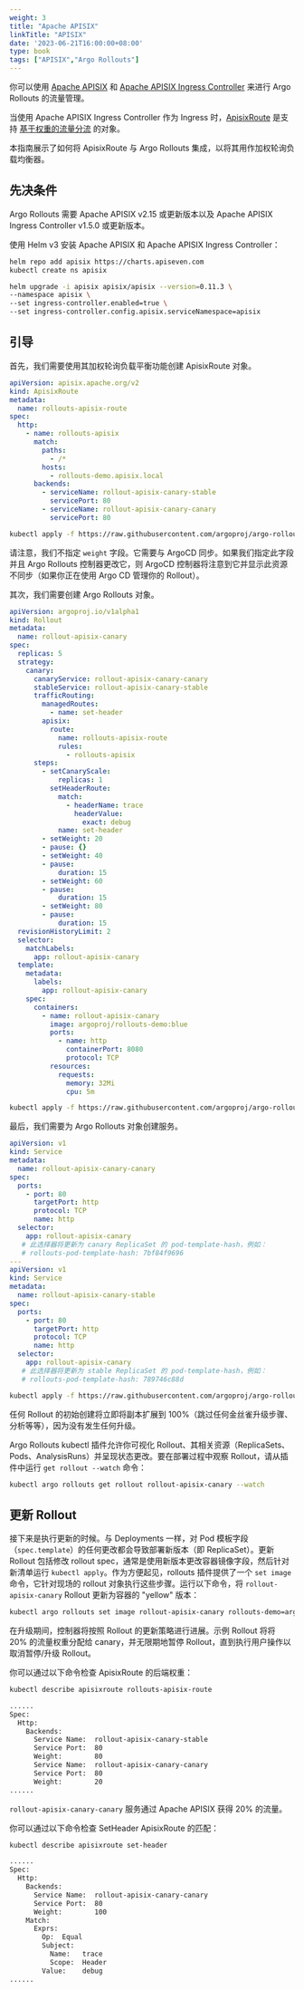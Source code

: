 ```yaml
---
weight: 3
title: "Apache APISIX"
linkTitle: "APISIX"
date: '2023-06-21T16:00:00+08:00'
type: book
tags: ["APISIX","Argo Rollouts"]
---
```


你可以使用 [Apache APISIX](https://apisix.apache.org/) 和 [Apache APISIX Ingress Controller](https://apisix.apache.org/docs/ingress-controller/getting-started/) 来进行 Argo Rollouts 的流量管理。

当使用 Apache APISIX Ingress Controller 作为 Ingress 时，[ApisixRoute](https://apisix.apache.org/docs/ingress-controller/concepts/apisix_route/) 是支持 [基于权重的流量分流](https://apisix.apache.org/docs/ingress-controller/concepts/apisix_route/#weight-based-traffic-split) 的对象。

本指南展示了如何将 ApisixRoute 与 Argo Rollouts 集成，以将其用作加权轮询负载均衡器。

## 先决条件

Argo Rollouts 需要 Apache APISIX v2.15 或更新版本以及 Apache APISIX Ingress Controller v1.5.0 或更新版本。

使用 Helm v3 安装 Apache APISIX 和 Apache APISIX Ingress Controller：

```bash
helm repo add apisix https://charts.apiseven.com
kubectl create ns apisix

helm upgrade -i apisix apisix/apisix --version=0.11.3 \
--namespace apisix \
--set ingress-controller.enabled=true \
--set ingress-controller.config.apisix.serviceNamespace=apisix
```

## 引导

首先，我们需要使用其加权轮询负载平衡功能创建 ApisixRoute 对象。

```yaml
apiVersion: apisix.apache.org/v2
kind: ApisixRoute
metadata:
  name: rollouts-apisix-route
spec:
  http:
    - name: rollouts-apisix
      match:
        paths:
          - /*
        hosts:
          - rollouts-demo.apisix.local
      backends:
        - serviceName: rollout-apisix-canary-stable
          servicePort: 80
        - serviceName: rollout-apisix-canary-canary
          servicePort: 80
```

```bash
kubectl apply -f https://raw.githubusercontent.com/argoproj/argo-rollouts/master/examples/apisix/route.yaml
```

请注意，我们不指定 `weight` 字段。它需要与 ArgoCD 同步。如果我们指定此字段并且 Argo Rollouts 控制器更改它，则 ArgoCD 控制器将注意到它并显示此资源不同步（如果你正在使用 Argo CD 管理你的 Rollout）。

其次，我们需要创建 Argo Rollouts 对象。

```yaml
apiVersion: argoproj.io/v1alpha1
kind: Rollout
metadata:
  name: rollout-apisix-canary
spec:
  replicas: 5
  strategy:
    canary:
      canaryService: rollout-apisix-canary-canary
      stableService: rollout-apisix-canary-stable
      trafficRouting:
        managedRoutes:
          - name: set-header
        apisix:
          route:
            name: rollouts-apisix-route
            rules:
              - rollouts-apisix
      steps:
        - setCanaryScale:
            replicas: 1
          setHeaderRoute:
            match:
              - headerName: trace
                headerValue:
                  exact: debug
            name: set-header
        - setWeight: 20
        - pause: {}
        - setWeight: 40
        - pause:
            duration: 15
        - setWeight: 60
        - pause:
            duration: 15
        - setWeight: 80
        - pause:
            duration: 15
  revisionHistoryLimit: 2
  selector:
    matchLabels:
      app: rollout-apisix-canary
  template:
    metadata:
      labels:
        app: rollout-apisix-canary
    spec:
      containers:
        - name: rollout-apisix-canary
          image: argoproj/rollouts-demo:blue
          ports:
            - name: http
              containerPort: 8080
              protocol: TCP
          resources:
            requests:
              memory: 32Mi
              cpu: 5m
```

```bash
kubectl apply -f https://raw.githubusercontent.com/argoproj/argo-rollouts/master/examples/apisix/rollout.yaml
```

最后，我们需要为 Argo Rollouts 对象创建服务。

```yaml
apiVersion: v1
kind: Service
metadata:
  name: rollout-apisix-canary-canary
spec:
  ports:
    - port: 80
      targetPort: http
      protocol: TCP
      name: http
  selector:
    app: rollout-apisix-canary
   # 此选择器将更新为 canary ReplicaSet 的 pod-template-hash，例如：
   # rollouts-pod-template-hash: 7bf84f9696
---
apiVersion: v1
kind: Service
metadata:
  name: rollout-apisix-canary-stable
spec:
  ports:
    - port: 80
      targetPort: http
      protocol: TCP
      name: http
  selector:
    app: rollout-apisix-canary
   # 此选择器将更新为 stable ReplicaSet 的 pod-template-hash，例如：
   # rollouts-pod-template-hash: 789746c88d
```

```bash
kubectl apply -f https://raw.githubusercontent.com/argoproj/argo-rollouts/master/examples/apisix/services.yaml
```

任何 Rollout 的初始创建将立即将副本扩展到 100%（跳过任何金丝雀升级步骤、分析等等），因为没有发生任何升级。

Argo Rollouts kubectl 插件允许你可视化 Rollout、其相关资源（ReplicaSets、Pods、AnalysisRuns）并呈现状态更改。要在部署过程中观察 Rollout，请从插件中运行 `get rollout --watch` 命令：

```bash
kubectl argo rollouts get rollout rollout-apisix-canary --watch
```

## 更新 Rollout

接下来是执行更新的时候。与 Deployments 一样，对 Pod 模板字段（`spec.template`）的任何更改都会导致部署新版本（即 ReplicaSet）。更新 Rollout 包括修改 rollout spec，通常是使用新版本更改容器镜像字段，然后针对新清单运行 `kubectl apply`。作为方便起见，rollouts 插件提供了一个 `set image` 命令，它针对现场的 rollout 对象执行这些步骤。运行以下命令，将 `rollout-apisix-canary` Rollout 更新为容器的 "yellow" 版本：

```bash
kubectl argo rollouts set image rollout-apisix-canary rollouts-demo=argoproj/rollouts-demo:yellow
```

在升级期间，控制器将按照 Rollout 的更新策略进行进展。示例 Rollout 将将 20% 的流量权重分配给 canary，并无限期地暂停 Rollout，直到执行用户操作以取消暂停/升级 Rollout。

你可以通过以下命令检查 ApisixRoute 的后端权重：

```bash
kubectl describe apisixroute rollouts-apisix-route

......
Spec:
  Http:
    Backends:
      Service Name:  rollout-apisix-canary-stable
      Service Port:  80
      Weight:        80
      Service Name:  rollout-apisix-canary-canary
      Service Port:  80
      Weight:        20
......
```

`rollout-apisix-canary-canary` 服务通过 Apache APISIX 获得 20% 的流量。

你可以通过以下命令检查 SetHeader ApisixRoute 的匹配：

```bash
kubectl describe apisixroute set-header

......
Spec:
  Http:
    Backends:
      Service Name:  rollout-apisix-canary-canary
      Service Port:  80
      Weight:        100
    Match:
      Exprs:
        Op:  Equal
        Subject:
          Name:   trace
          Scope:  Header
        Value:    debug
......
```
